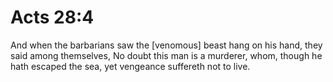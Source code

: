 # Acts 28:4

And when the barbarians saw the [venomous] beast hang on his hand, they said among themselves, No doubt this man is a murderer, whom, though he hath escaped the sea, yet vengeance suffereth not to live.